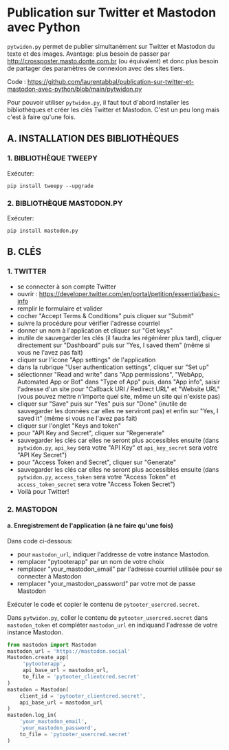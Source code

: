 # Publication sur Twitter et Mastodon avec Python

`pytwidon.py` permet de publier simultanément sur Twitter et Mastodon du texte et des images. Avantage: plus besoin de passer par http://crossposter.masto.donte.com.br (ou équivalent) et donc plus besoin de partager des paramètres de connexion avec des sites tiers.

Code : https://github.com/laurentabbal/publication-sur-twitter-et-mastodon-avec-python/blob/main/pytwidon.py

Pour pouvoir utiliser `pytwidon.py`, il faut tout d'abord installer les bibliothèques et créer les clés Twitter et Mastodon. C'est un peu long mais c'est à faire qu'une fois.

## A. INSTALLATION DES BIBLIOTHÈQUES

### 1. BIBLIOTHÈQUE TWEEPY
Exécuter:
```
pip install tweepy --upgrade
```

### 2. BIBLIOTHÈQUE MASTODON.PY
Exécuter:
```
pip install mastodon.py
```

## B. CLÉS

### 1. TWITTER
* se connecter à son compte Twitter
* ouvrir : https://developer.twitter.com/en/portal/petition/essential/basic-info
* remplir le formulaire et valider
* cocher "Accept Terms & Conditions" puis cliquer sur "Submit"
* suivre la procédure pour vérifier l'adresse courriel
* donner un nom à l'application et cliquer sur "Get keys"
* inutile de sauvegarder les clés (il faudra les régénérer plus tard), cliquer directement sur "Dashboard" puis sur "Yes, I saved them" (même si vous ne l'avez pas fait)
* cliquer sur l'icone "App settings" de l'application
* dans la rubrique "User authentication settings", cliquer sur "Set up"
* sélectionner "Read and write" dans "App permissions", "WebApp, Automated App or Bot" dans "Type of App" puis, dans "App info", saisir l'adresse d'un site pour "Callback URI / Redirect URL" et "Website URL" (vous pouvez mettre n'importe quel site, même un site qui n'existe pas) 
* cliquer sur "Save" puis sur "Yes" puis sur "Done" (inutile de sauvegarder les données car elles ne serviront pas) et enfin sur "Yes, I saved it" (même si vous ne l'avez pas fait)
* cliquer sur l'onglet "Keys and token"
* pour "API Key and Secret", cliquer sur "Regenerate"
* sauvegarder les clés car elles ne seront plus accessibles ensuite (dans `pytwidon.py`, `api_key` sera votre "API Key" et `api_key_secret` sera votre "API Key Secret")
* pour "Access Token and Secret", cliquer sur "Generate"
* sauvegarder les clés car elles ne seront plus accessibles ensuite (dans `pytwidon.py`, `access_token` sera votre "Access Token" et `access_token_secret` sera votre "Access Token Secret")
* Voilà pour Twitter!


### 2. MASTODON
#### a. Enregistrement de l'application (à ne faire qu'une fois)

Dans code ci-dessous:
* pour `mastodon_url`, indiquer l'addresse de votre instance Mastodon.
* remplacer "pytooterapp" par un nom de votre choix
* remplacer "your_mastodon_email" par l'adresse courriel utilisée pour se connecter à Mastodon
* remplacer "your_mastodon_password" par votre mot de passe Mastodon

Exécuter le code et copier le contenu de `pytooter_usercred.secret`.

Dans `pytwidon.py`, coller le contenu de `pytooter_usercred.secret` dans `mastodon_token` et compléter `mastodon_url` en indiquand l'adresse de votre instance Mastodon.

```python
from mastodon import Mastodon
mastodon_url = 'https://mastodon.social'
Mastodon.create_app(
     'pytooterapp',
     api_base_url = mastodon_url,
     to_file = 'pytooter_clientcred.secret'
)
mastodon = Mastodon(
    client_id = 'pytooter_clientcred.secret',
    api_base_url = mastodon_url
)
mastodon.log_in(
    'your_mastodon_email',
    'your_mastodon_password',
    to_file = 'pytooter_usercred.secret'
)
```
